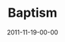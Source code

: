---
layout: message
category: message
series: "The Strong Challenge"
title: "Baptism"
date: 2011-11-19-00-00
message_id: 701
audio: "http://s3.amazonaws.com/crossroads-media/messages/audio/strong07.mp3"
audio-duration: "14:54"
program: "http://s3.amazonaws.com/crossroads-media/documents/11_19-20_11Program.pdf"
description: "The challenges we've incorporated over the past weeks are all
important elements of the lives of disciples of Jesus. As we continue to engage with these rhythms and practices, we grow closer to God and spiritually strong."
video: "http://s3.amazonaws.com/crossroads-media/messages/video/strong07.mp4"
video-duration: "14:55"
yt-embed-url: "//www.youtube.com/embed/-MgmTmhCTFU"
video-image: "http://s3.amazonaws.com/crossroads-media/images/strong07_still.jpg"
tag: 
 - strong-challenge
 - baptism
 - mingo
 - journey
 - program
 - strong-challenege
explicit: false
---